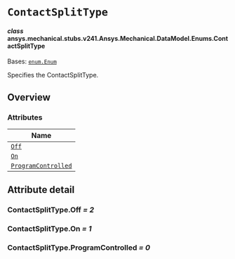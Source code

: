 <!-- vale off -->

<a id="contactsplittype"></a>

# `ContactSplitType`

<a id="ansys.mechanical.stubs.v241.Ansys.Mechanical.DataModel.Enums.ContactSplitType"></a>

#### *class* ansys.mechanical.stubs.v241.Ansys.Mechanical.DataModel.Enums.ContactSplitType

Bases: [`enum.Enum`](https://docs.python.org/3/library/enum.html#enum.Enum)

Specifies the ContactSplitType.

<!-- !! processed by numpydoc !! -->

<a id="overview"></a>

## Overview

### Attributes

| Name |
| ------------------------------------------------------------ |
| [`Off`](#ContactSplitType.Off) |
| [`On`](#ContactSplitType.On) |
| [`ProgramControlled`](#ContactSplitType.ProgramControlled) |

<a id="attribute-detail"></a>

## Attribute detail

<a id="ContactSplitType.Off"></a>

### ContactSplitType.Off *= 2*

<a id="ContactSplitType.On"></a>

### ContactSplitType.On *= 1*

<a id="ContactSplitType.ProgramControlled"></a>

### ContactSplitType.ProgramControlled *= 0*

<!-- vale on -->
